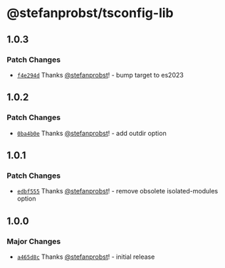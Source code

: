 # @stefanprobst/tsconfig-lib

## 1.0.3

### Patch Changes

- [`f4e294d`](https://github.com/stefanprobst/tsconfig/commit/f4e294d616ae1c0c8906002090d1151e3280a442)
  Thanks [@stefanprobst](https://github.com/stefanprobst)! - bump target to es2023

## 1.0.2

### Patch Changes

- [`0ba4b0e`](https://github.com/stefanprobst/tsconfig/commit/0ba4b0e3e5b3b662b457e24eaac9e96f9e9a8c50)
  Thanks [@stefanprobst](https://github.com/stefanprobst)! - add outdir option

## 1.0.1

### Patch Changes

- [`edbf555`](https://github.com/stefanprobst/tsconfig/commit/edbf555be3c32217c0553e76618eb4c779b57c4c)
  Thanks [@stefanprobst](https://github.com/stefanprobst)! - remove obsolete isolated-modules option

## 1.0.0

### Major Changes

- [`a465d8c`](https://github.com/stefanprobst/tsconfig/commit/a465d8c9d1f68cc87167defd9c8087fe01651c97)
  Thanks [@stefanprobst](https://github.com/stefanprobst)! - initial release
